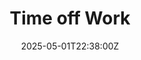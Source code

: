 ---
title: Time off Work
linkTitle: Time off Work
date: '2025-05-01T22:38:00Z'
weight: 1
description: Policy outlines procedures for requesting time off, including categories
  like annual, sick, parental, unpaid, and compassionate leave, emphasizing employee
  well-being and compliance with ISO 45001 standards. Requests must be submitted timely
  and approved by supervisors based on operational needs.
draft: false
ref: time-off-work
---